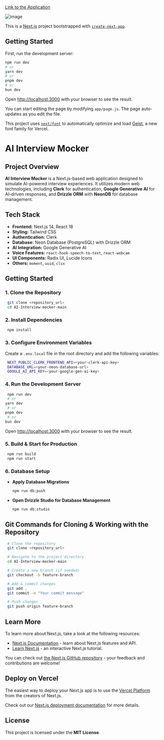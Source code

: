 [Link to the Application](https://yeswanth-koti26-ai-mock-interview-jwns9xd1p.vercel.app/)


![image](https://github.com/user-attachments/assets/afe1745e-8373-41d6-884c-8b18154bb911)


This is a [Next.js](https://nextjs.org) project bootstrapped with [`create-next-app`](https://github.com/vercel/next.js/tree/canary/packages/create-next-app).

## Getting Started

First, run the development server:

```bash
npm run dev
# or
yarn dev
# or
pnpm dev
# or
bun dev
```

Open [http://localhost:3000](http://localhost:3000) with your browser to see the result.

You can start editing the page by modifying `app/page.js`. The page auto-updates as you edit the file.

This project uses [`next/font`](https://nextjs.org/docs/app/building-your-application/optimizing/fonts) to automatically optimize and load [Geist](https://vercel.com/font), a new font family for Vercel.

# AI Interview Mocker

## **Project Overview**
**AI Interview Mocker** is a Next.js-based web application designed to simulate AI-powered interview experiences. It utilizes modern web technologies, including **Clerk** for authentication, **Google Generative AI** for AI-driven responses, and **Drizzle ORM** with **NeonDB** for database management.

## **Tech Stack**
- **Frontend:** Next.js 14, React 18
- **Styling:** Tailwind CSS
- **Authentication:** Clerk
- **Database:** Neon Database (PostgreSQL) with Drizzle ORM
- **AI Integration:** Google Generative AI
- **Voice Features:** `react-hook-speech-to-text`, `react-webcam`
- **UI Components:** Radix UI, Lucide Icons
- **Others:** `moment`, `uuid`, `clsx`

## **Getting Started**

### **1. Clone the Repository**
```bash
 git clone <repository_url>
 cd AI-Interview-mocker-main
```

### **2. Install Dependencies**
```bash
 npm install
```

### **3. Configure Environment Variables**
Create a `.env.local` file in the root directory and add the following variables:
```bash
 NEXT_PUBLIC_CLERK_FRONTEND_API=<your-clerk-api-key>
 DATABASE_URL=<your-neon-database-url>
 GOOGLE_AI_API_KEY=<your-google-gen-ai-key>
```

### **4. Run the Development Server**
```bash
 npm run dev
 # or
yarn dev
 # or
pnpm dev
 # or
bun dev
```
Open [http://localhost:3000](http://localhost:3000) with your browser to see the result.

### **5. Build & Start for Production**
```bash
 npm run build
 npm run start
```

### **6. Database Setup**
- **Apply Database Migrations**
  ```bash
  npm run db:push
  ```
- **Open Drizzle Studio for Database Management**
  ```bash
  npm run db:studio
  ```

## **Git Commands for Cloning & Working with the Repository**
```bash
 # Clone the repository
 git clone <repository_url>

 # Navigate to the project directory
 cd AI-Interview-mocker-main

 # Create a new branch (if needed)
 git checkout -b feature-branch

 # Add & commit changes
 git add .
 git commit -m "Your commit message"

 # Push changes
 git push origin feature-branch
```


## Learn More

To learn more about Next.js, take a look at the following resources:

- [Next.js Documentation](https://nextjs.org/docs) - learn about Next.js features and API.
- [Learn Next.js](https://nextjs.org/learn) - an interactive Next.js tutorial.

You can check out [the Next.js GitHub repository](https://github.com/vercel/next.js) - your feedback and contributions are welcome!

## Deploy on Vercel

The easiest way to deploy your Next.js app is to use the [Vercel Platform](https://vercel.com/new?utm_medium=default-template&filter=next.js&utm_source=create-next-app&utm_campaign=create-next-app-readme) from the creators of Next.js.

Check out our [Next.js deployment documentation](https://nextjs.org/docs/app/building-your-application/deploying) for more details.

## **License**
This project is licensed under the **MIT License**.
